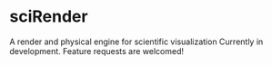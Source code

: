 # sciRender
A render and physical engine for scientific visualization
Currently in development. Feature requests are welcomed!
